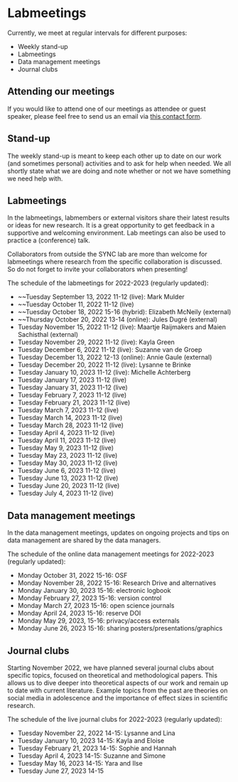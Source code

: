 # Labmeetings

Currently, we meet at regular intervals for different purposes:
- Weekly stand-up
- Labmeetings
- Data management meetings
- Journal clubs



## Attending our meetings

If you would like to attend one of our meetings as attendee or guest speaker, please feel free to send us an email via [this contact form](https://erasmus-synclab.nl/contact/). 



## Stand-up

The weekly stand-up is meant to keep each other up to date on our work (and sometimes personal) activities and to ask for help when needed. We all shortly state what we are doing and note whether or not we have something we need help with.  



## Labmeetings

In the labmeetings, labmembers or external visitors share their latest results or ideas for new research. It is a great opportunity to get feedback in a supportive and welcoming environment. Lab meetings can also be used to practice a (conference) talk.

Collaborators from outside the SYNC lab are more than welcome for labmeetings where research from the specific collaboration is discussed. So do not forget to invite your collaborators when presenting!

The schedule of the labmeetings for 2022-2023 (regularly updated):
- ~~Tuesday September 13, 2022 11-12 (live): Mark Mulder
- ~~Tuesday October 11, 2022 11-12 (live)
- ~~Tuesday October 18, 2022 15-16 (hybrid): Elizabeth McNeily (external)
- ~~Thursday October 20, 2022 13-14 (online): Jules Dugré (external)
- Tuesday November 15, 2022 11-12 (live): Maartje Raijmakers and Maien Sachisthal (external)
- Tuesday November 29, 2022 11-12 (live): Kayla Green
- Tuesday December 6, 2022 11-12 (live): Suzanne van de Groep
- Tuesday December 13, 2022 12-13 (online): Annie Gaule (external)
- Tuesday December 20, 2022 11-12 (live): Lysanne te Brinke
- Tuesday January 10, 2023 11-12 (live): Michelle Achterberg
- Tuesday January 17, 2023 11-12 (live)
- Tuesday January 31, 2023 11-12 (live)
- Tuesday February 7, 2023 11-12 (live)
- Tuesday February 21, 2023 11-12 (live)
- Tuesday March 7, 2023 11-12 (live)
- Tuesday March 14, 2023 11-12 (live)
- Tuesday March 28, 2023 11-12 (live)
- Tuesday April 4, 2023 11-12 (live)
- Tuesday April 11, 2023 11-12 (live)
- Tuesday May 9, 2023 11-12 (live)
- Tuesday May 23, 2023 11-12 (live)
- Tuesday May 30, 2023 11-12 (live)
- Tuesday June 6, 2023 11-12 (live)
- Tuesday June 13, 2023 11-12 (live)
- Tuesday June 20, 2023 11-12 (live)
- Tuesday July 4, 2023 11-12 (live)


## Data management meetings

In the data management meetings, updates on ongoing projects and tips on data management are shared by the data managers.

The schedule of the online data management meetings for 2022-2023 (regularly updated):
- Monday October 31, 2022 15-16: OSF
- Monday November 28, 2022 15-16: Research Drive and alternatives
- Monday January 30, 2023 15-16: electronic logbook
- Monday February 27, 2023 15-16: version control
- Monday March 27, 2023 15-16: open science journals
- Monday April 24, 2023 15-16: reserve DOI
- Monday May 29, 2023, 15-16: privacy/access externals
- Monday June 26, 2023 15-16: sharing posters/presentations/graphics



## Journal clubs

Starting November 2022, we have planned several journal clubs about specific topics, focused on theoretical and methodological papers. This allows us to dive deeper into theoretical aspects of our work and remain up to date with current literature. Example topics from the past are theories on social media in adolescence and the importance of effect sizes in scientific research.

The schedule of the live journal clubs for 2022-2023 (regularly updated):
- Tuesday November 22, 2022 14-15: Lysanne and Lina
- Tuesday January 10, 2023 14-15: Kayla and Eloise
- Tuesday February 21, 2023 14-15: Sophie and Hannah
- Tuesday April 4, 2023 14-15: Suzanne and Simone
- Tuesday May 16, 2023 14-15: Yara and Ilse
- Tuesday June 27, 2023 14-15
